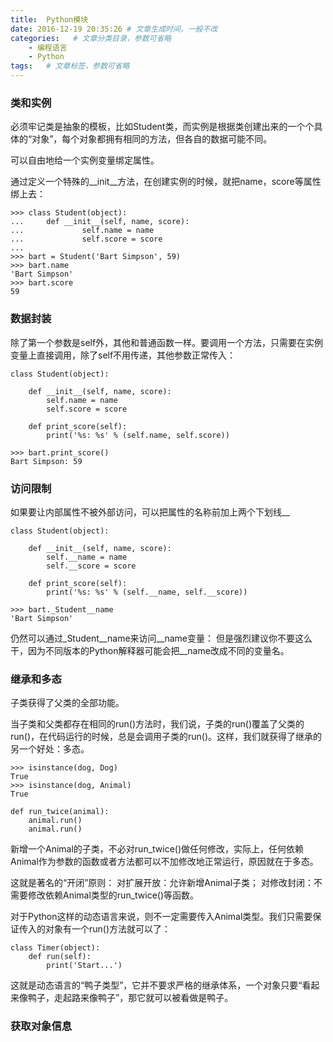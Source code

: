 ```yaml
---
title:  Python模块
date: 2016-12-19 20:35:26 # 文章生成时间，一般不改
categories:   # 文章分类目录，参数可省略
    - 编程语言
    - Python
tags:   # 文章标签，参数可省略
---
```

### 类和实例
必须牢记类是抽象的模板，比如Student类，而实例是根据类创建出来的一个个具体的“对象”，每个对象都拥有相同的方法，但各自的数据可能不同。

可以自由地给一个实例变量绑定属性。

通过定义一个特殊的\_\_init\_\_方法，在创建实例的时候，就把name，score等属性绑上去：
```
>>> class Student(object):
...     def __init__(self, name, score):
...             self.name = name
...             self.score = score
...
>>> bart = Student('Bart Simpson', 59)
>>> bart.name
'Bart Simpson'
>>> bart.score
59
```

### 数据封装
除了第一个参数是self外，其他和普通函数一样。要调用一个方法，只需要在实例变量上直接调用，除了self不用传递，其他参数正常传入：
```
class Student(object):

    def __init__(self, name, score):
        self.name = name
        self.score = score

    def print_score(self):
        print('%s: %s' % (self.name, self.score))

>>> bart.print_score()
Bart Simpson: 59
```

### 访问限制
如果要让内部属性不被外部访问，可以把属性的名称前加上两个下划线\_\_
```
class Student(object):

    def __init__(self, name, score):
        self.__name = name
        self.__score = score

    def print_score(self):
        print('%s: %s' % (self.__name, self.__score))

>>> bart._Student__name
'Bart Simpson'
```
仍然可以通过\_Student\_\_name来访问\_\_name变量：
但是强烈建议你不要这么干，因为不同版本的Python解释器可能会把__name改成不同的变量名。

### 继承和多态
子类获得了父类的全部功能。

当子类和父类都存在相同的run()方法时，我们说，子类的run()覆盖了父类的run()，在代码运行的时候，总是会调用子类的run()。这样，我们就获得了继承的另一个好处：多态。
```
>>> isinstance(dog, Dog)
True
>>> isinstance(dog, Animal)
True

def run_twice(animal):
    animal.run()
    animal.run()
```
新增一个Animal的子类，不必对run_twice()做任何修改，实际上，任何依赖Animal作为参数的函数或者方法都可以不加修改地正常运行，原因就在于多态。

这就是著名的“开闭”原则：
对扩展开放：允许新增Animal子类；
对修改封闭：不需要修改依赖Animal类型的run_twice()等函数。

对于Python这样的动态语言来说，则不一定需要传入Animal类型。我们只需要保证传入的对象有一个run()方法就可以了：
```
class Timer(object):
    def run(self):
        print('Start...')
```
这就是动态语言的“鸭子类型”，它并不要求严格的继承体系，一个对象只要“看起来像鸭子，走起路来像鸭子”，那它就可以被看做是鸭子。

### 获取对象信息












